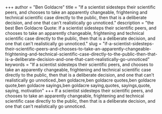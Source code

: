 +++
author = "Ben Goldacre"
title = "If a scientist sidesteps their scientific peers, and chooses to take an apparently changeable, frightening and technical scientific case directly to the public, then that is a deliberate decision, and one that can't realistically go unnoticed."
description = "the best Ben Goldacre Quote: If a scientist sidesteps their scientific peers, and chooses to take an apparently changeable, frightening and technical scientific case directly to the public, then that is a deliberate decision, and one that can't realistically go unnoticed."
slug = "if-a-scientist-sidesteps-their-scientific-peers-and-chooses-to-take-an-apparently-changeable-frightening-and-technical-scientific-case-directly-to-the-public-then-that-is-a-deliberate-decision-and-one-that-cant-realistically-go-unnoticed"
keywords = "If a scientist sidesteps their scientific peers, and chooses to take an apparently changeable, frightening and technical scientific case directly to the public, then that is a deliberate decision, and one that can't realistically go unnoticed.,ben goldacre,ben goldacre quotes,ben goldacre quote,ben goldacre sayings,ben goldacre saying,quotes, sayings,quote, saying, motivation"
+++
If a scientist sidesteps their scientific peers, and chooses to take an apparently changeable, frightening and technical scientific case directly to the public, then that is a deliberate decision, and one that can't realistically go unnoticed.
